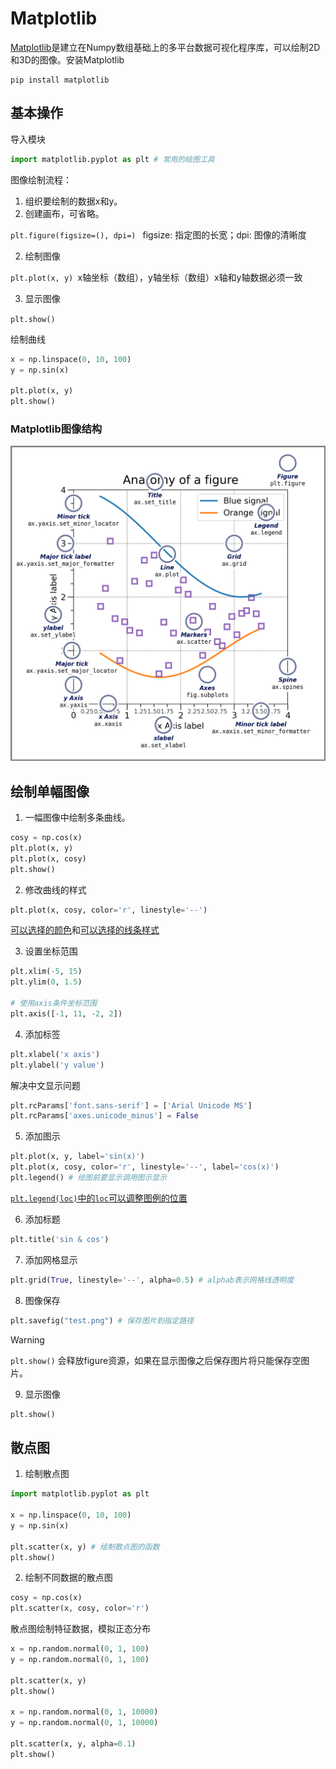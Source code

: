 # Matplotlib

[Matplotlib](https://matplotlib.org/)是建立在Numpy数组基础上的多平台数据可视化程序库，可以绘制2D和3D的图像。安装Matplotlib

```shell
pip install matplotlib
```

## 基本操作

导入模块

```python
import matplotlib.pyplot as plt # 常用的绘图工具
```

图像绘制流程：

1. 组织要绘制的数据x和y。
1. 创建画布，可省略。

`plt.figure(figsize=(), dpi=) `  figsize: 指定图的长宽；dpi: 图像的清晰度

2. 绘制图像

`plt.plot(x, y) `x轴坐标（数组），y轴坐标（数组）x轴和y轴数据必须一致

3. 显示图像

`plt.show()`

绘制曲线

```python
x = np.linspace(0, 10, 100)
y = np.sin(x)

plt.plot(x, y)
plt.show()
```

### Matplotlib图像结构

<img src="https://raw.githubusercontent.com/hughxusu/lesson-py/develop/images/libs/anatomy.png" style="zoom:50%;" />

## 绘制单幅图像

1. 一幅图像中绘制多条曲线。

```python
cosy = np.cos(x)
plt.plot(x, y)
plt.plot(x, cosy)
plt.show()
```

2. 修改曲线的样式

```python
plt.plot(x, cosy, color='r', linestyle='--')
```

[可以选择的颜色](https://matplotlib.org/stable/users/explain/colors/colors.html#colors-def)和[可以选择的线条样式](https://matplotlib.org/stable/gallery/lines_bars_and_markers/linestyles.html)

3. 设置坐标范围

```python
plt.xlim(-5, 15)
plt.ylim(0, 1.5)

# 使用axis条件坐标范围
plt.axis([-1, 11, -2, 2])
```

4. 添加标签

```python
plt.xlabel('x axis')
plt.ylabel('y value')
```

解决中文显示问题

```python
plt.rcParams['font.sans-serif'] = ['Arial Unicode MS']
plt.rcParams['axes.unicode_minus'] = False
```

5. 添加图示

```python
plt.plot(x, y, label='sin(x)')
plt.plot(x, cosy, color='r', linestyle='--', label='cos(x)')
plt.legend() # 绘图前要显示调用图示显示
```

[`plt.legend(loc)`中的`loc`可以调整图例的位置](https://matplotlib.org/stable/api/_as_gen/matplotlib.pyplot.legend.html#matplotlib.pyplot.legend)

6. 添加标题

```python
plt.title('sin & cos')
```

7. 添加网格显示

```python
plt.grid(True, linestyle='--', alpha=0.5) # alphab表示网格线透明度
```

8. 图像保存

```python
plt.savefig("test.png") # 保存图片到指定路径
```

> [!warning]
>
> `plt.show()` 会释放figure资源，如果在显示图像之后保存图片将只能保存空图片。

9. 显示图像

```python
plt.show()
```

## 散点图

1. 绘制散点图

```python
import matplotlib.pyplot as plt

x = np.linspace(0, 10, 100)
y = np.sin(x)

plt.scatter(x, y) # 绘制散点图的函数
plt.show()
```

2. 绘制不同数据的散点图

```python
cosy = np.cos(x)
plt.scatter(x, cosy, color='r')
```

散点图绘制特征数据，模拟正态分布

```python
x = np.random.normal(0, 1, 100)
y = np.random.normal(0, 1, 100)

plt.scatter(x, y)
plt.show()

x = np.random.normal(0, 1, 10000)
y = np.random.normal(0, 1, 10000)

plt.scatter(x, y, alpha=0.1)
plt.show()
```



